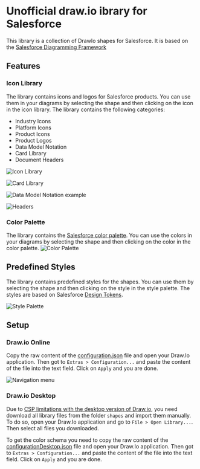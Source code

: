 # Unofficial draw.io ibrary for Salesforce

This library is a collection of DrawIo shapes for Salesforce. It is based on the [Salesforce Diagramming Framework](https://architect.salesforce.com/diagrams)

## Features

### Icon Library

The library contains icons and logos for Salesforce products. You can use them in your diagrams by selecting the shape and then clicking on the icon in the icon library. The library contains the following categories:

- Industry Icons
- Platform Icons
- Product Icons
- Product Logos
- Data Model Notation
- Card Library
- Document Headers

![Icon Library](.assets/salesforceIconLibraryExample.gif)

![Card Library](.assets/cardLibrary.png)

![Data Model Notation example](.assets/dataModelExample.png)

![Headers](.assets/headers.png)

### Color Palette

The library contains the [Salesforce color palette](https://www.lightningdesignsystem.com/design-tokens/#category-color). You can use the colors in your diagrams by selecting the shape and then clicking on the color in the color palette.
![Color Palette](.assets/colorPalette.png)

## Predefined Styles

The library contains predefined styles for the shapes. You can use them by selecting the shape and then clicking on the style in the style palette. The styles are based on Salesforce [Design Tokens](https://www.lightningdesignsystem.com/design-tokens/#category-color).

![Style Palette](.assets/stylePalette.png)

## Setup

### Draw.io Online

Copy the raw content of the [configuration.json](/configuration.json) file and open your Draw.Io application. Then got to `Extras > Configuration...` and paste the content of the file into the text field. Click on `Apply` and you are done.

![Navigation menu](.assets/navigationMenuConfiguration.png)

### Draw.io Desktop

Due to [CSP limitations with the desktop version of Draw.io](https://github.com/jgraph/drawio-desktop/issues/235), you need download all library files from the folder `shapes` and import them manually. To do so, open your Draw.Io application and go to `File > Open Library...`. Then select all files you downloaded.

To get the color schema you need to copy the raw content of the [configurationDesktop.json](/configurationDesktop.json) file and open your Draw.Io application. Then got to `Extras > Configuration...` and paste the content of the file into the text field. Click on `Apply` and you are done.
